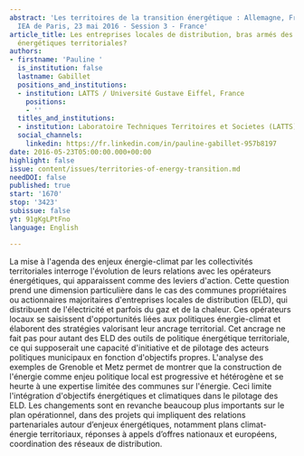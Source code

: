 ```yaml
---
abstract: 'Les territoires de la transition énergétique : Allemagne, France, Royaume-Uni.
  IEA de Paris, 23 mai 2016 - Session 3 - France'
article_title: Les entreprises locales de distribution, bras armés des politiques
  énergétiques territoriales?
authors:
- firstname: 'Pauline '
  is_institution: false
  lastname: Gabillet
  positions_and_institutions:
  - institution: LATTS / Université Gustave Eiffel, France
    positions:
    - ''
  titles_and_institutions:
  - institution: Laboratoire Techniques Territoires et Societes (LATTS), France
  social_channels:
    linkedin: https://fr.linkedin.com/in/pauline-gabillet-957b8197
date: 2016-05-23T05:00:00.000+00:00
highlight: false
issue: content/issues/territories-of-energy-transition.md
needDOI: false
published: true
start: '1670'
stop: '3423'
subissue: false
yt: 91gKgLPtFno
language: English

---
```

La mise à l'agenda des enjeux énergie-climat par les collectivités territoriales interroge l'évolution de leurs relations avec les opérateurs énergétiques, qui apparaissent comme des leviers d'action. Cette question prend une dimension particulière dans le cas des communes propriétaires ou actionnaires majoritaires d'entreprises locales de distribution (ELD), qui distribuent de l'électricité et parfois du gaz et de la chaleur. Ces opérateurs locaux se saisissent d'opportunités liées aux politiques énergie-climat et élaborent des stratégies valorisant leur ancrage territorial. Cet ancrage ne fait pas pour autant des ELD des outils de politique énergétique territoriale, ce qui supposerait une capacité d'initiative et de pilotage des acteurs politiques municipaux en fonction d'objectifs propres. L'analyse des exemples de Grenoble et Metz permet de montrer que la construction de l'énergie comme enjeu politique local est progressive et hétérogène et se heurte à une expertise limitée des communes sur l'énergie. Ceci limite l'intégration d'objectifs énergétiques et climatiques dans le pilotage des ELD. Les changements sont en revanche beaucoup plus importants sur le plan opérationnel, dans des projets qui impliquent des relations partenariales autour d’enjeux énergétiques, notamment plans climat-énergie territoriaux, réponses à appels d’offres nationaux et européens, coordination des réseaux de distribution.

<Youtube yt="91gKgLPtFno" caption="Les entreprises locales de distribution, bras armés des politiques énergétiques territoriales?" start="1670" stop="3423"></Youtube>